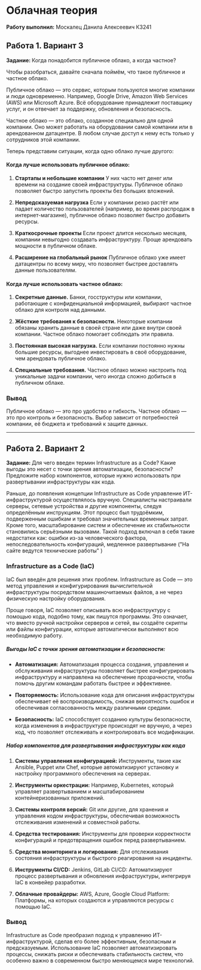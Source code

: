 # Облачная теория
<p><b>Работу выполнил:</b> Москалец Данила Алексеевич К3241</p>

## Работа 1. Вариант 3
<p><b>Задание: </b>Когда понадобится публичное облако, а когда частное?</p>

<p>Чтобы разобраться, давайте сначала поймём, что такое публичное и частное облако.</p>

<p>Публичное облако — это сервис, которым пользуются многие компании и люди одновременно. Например, Google Drive, Amazon Web Services (AWS) или Microsoft Azure. Всё оборудование принадлежит поставщику услуг, и он отвечает за поддержку, обновления и безопасность.</p>

<p>Частное облако — это облако, созданное специально для одной компании. Оно может работать на оборудовании самой компании или в арендованном датацентре. В любом случае доступ к нему есть только у сотрудников этой компании.</p>

<p>Теперь представим ситуации, когда одно облако лучше другого:</p>

#### Когда лучше использовать публичное облако:
1. <b>Стартапы и небольшие компании</b>
    У них часто нет денег или времени на создание своей инфраструктуры. Публичное облако позволяет быстро запустить проекты без больших вложений.

2. <b>Непредсказуемая нагрузка</b>
    Если у компании резко растёт или падает количество пользователей (например, во время распродаж в интернет-магазине), публичное облако позволяет быстро добавить ресурсы.

3. <b>Краткосрочные проекты</b>
    Если проект длится несколько месяцев, компании невыгодно создавать инфраструктуру. Проще арендовать мощности в публичном облаке.

4. <b>Расширение на глобальный рынок</b>
    Публичное облако уже имеет датацентры по всему миру, что позволяет быстрее доставлять данные пользователям.

#### Когда лучше использовать частное облако:
1. <b>Секретные данные.</b>
    Банки, госструктуры или компании, работающие с конфиденциальной информацией, выбирают частное облако для контроля над данными.

2. <b>Жёсткие требования к безопасности.</b>
    Некоторые компании обязаны хранить данные в своей стране или даже внутри своей компании. Частное облако помогает соблюдать эти правила.

3. <b>Постоянная высокая нагрузка.</b>
    Если компании постоянно нужны большие ресурсы, выгоднее инвестировать в своё оборудование, чем арендовать публичное облако.

4. <b>Специальные требования.</b>
    Частное облако можно настроить под уникальные задачи компании, чего иногда сложно добиться в публичном облаке.

### Вывод
<p>Публичное облако — это про удобство и гибкость. Частное облако — это про контроль и безопасность. Выбор зависит от потребностей компании, её бюджета и требований к защите данных.</p>


<hr>

## Работа 2. Вариант 2
<p><b>Задание: </b>Для чего введен термин Infrastructure as a Code? Какие выгоды это несет с точки зрения
автоматизации, безопасности? Предложите набор компонентов, которые нужно использовать при
развертывании инфраструктуры как кода.</p>

<p>Раньше, до появления концепции Infrastructure as Code  управление ИТ-инфраструктурой осуществлялось вручную. Специалисты настраивали серверы, сетевые устройства и другие компоненты, следуя определённым инструкциям. Этот процесс был трудоёмким, подверженным ошибкам и требовал значительных временных затрат. Кроме того, масштабирование систем и обеспечение их стабильности становились серьёзными вызовами.
Такой подход включал в себя такие недостатки как: ошибки из-за человеческого фактора, непоследовательность конфигураций, медленное развертывание ("На сайте ведутся технические работы" )</p>

### Infrastructure as a Code (IaC)
<p>IaC был введён для решения этих проблем. Infrastructure as Code — это метод управления и конфигурирования вычислительной инфраструктуры посредством машиночитаемых файлов, а не через физическую настройку оборудования.</p>
<p>Проще говоря, IaC позволяет описывать всю инфраструктуру с помощью кода, подобно тому, как пишутся программы. Это означает, что вместо ручной настройки серверов и сетей, вы создаёте скрипты или файлы конфигурации, которые автоматически выполняют всю необходимую работу.</p>

##### Выгоды IaC с точки зрения автоматизации и безопасности:
- <b>Автоматизация:</b> Автоматизация процесса создания, управления и обслуживания инфраструктуры позволяет быстрее конфигурировать инфраструктуру и направлена на обеспечение прозрачности, чтобы помочь другим командам работать быстрее и эффективнее.

- <b>Повторяемость:</b> Использование кода для описания инфраструктуры обеспечивает её воспроизводимость, снижая вероятность ошибок и обеспечивая согласованность между различными средами.

- <b>Безопасность:</b> IaC способствует созданию культуры безопасности, когда изменения в инфраструктуре происходят не вручную, а через код, что позволяет отслеживать и контролировать все модификации. 
##### Набор компонентов для развертывания инфраструктуры как кода
1. <b>Системы управления конфигурацией:</b> Инструменты, такие как Ansible, Puppet или Chef, которые автоматизируют установку и настройку программного обеспечения на серверах.

2. <b>Инструменты оркестрации:</b> Например, Kubernetes, который управляет развертыванием и масштабированием контейнеризованных приложений.

3. <b>Системы контроля версий:</b> Git или другие, для хранения и управления кодом инфраструктуры, обеспечивая возможность отслеживания изменений и совместной работы.

4. <b>Средства тестирования:</b> Инструменты для проверки корректности конфигураций и предотвращения ошибок перед развертыванием.

5. <b>Средства мониторинга и логирования:</b> Для отслеживания состояния инфраструктуры и быстрого реагирования на инциденты.

6. <b>Инструменты CI/CD:</b> Jenkins, GitLab CI/CD: Автоматизируют процесс развертывания и обновления инфраструктуры, интегрируя IaC в конвейер разработки.
7. <b>Облачные провайдеры:</b> AWS, Azure, Google Cloud Platform: Платформы, на которых создаются и управляются ресурсы с помощью IaC.
### Вывод
<p>Infrastructure as Code преобразил подход к управлению ИТ-инфраструктурой, сделав его более эффективным, безопасным и предсказуемым. Использование IaC позволяет автоматизировать процессы, снижать риски и обеспечивать стабильность систем, что особенно важно в современном быстро меняющемся мире технологий.</p>
